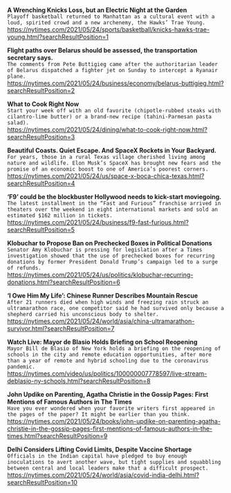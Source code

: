 **A Wrenching Knicks Loss, but an Electric Night at the Garden**\
`Playoff basketball returned to Manhattan as a cultural event with a loud, spirited crowd and a new archenemy, the Hawks’ Trae Young.`\
https://nytimes.com/2021/05/24/sports/basketball/knicks-hawks-trae-young.html?searchResultPosition=1

**Flight paths over Belarus should be assessed, the transportation secretary says.**\
`The comments from Pete Buttigieg came after the authoritarian leader of Belarus dispatched a fighter jet on Sunday to intercept a Ryanair plane.`\
https://nytimes.com/2021/05/24/business/economy/belarus-buttigieg.html?searchResultPosition=2

**What to Cook Right Now**\
`Start your week off with an old favorite (chipotle-rubbed steaks with cilantro-lime butter) or a brand-new recipe (tahini-Parmesan pasta salad).`\
https://nytimes.com/2021/05/24/dining/what-to-cook-right-now.html?searchResultPosition=3

**Beautiful Coasts. Quiet Escape. And SpaceX Rockets in Your Backyard.**\
`For years, those in a rural Texas village cherished living among nature and wildlife. Elon Musk’s SpaceX has brought new fears and the promise of an economic boost to one of America’s poorest corners.`\
https://nytimes.com/2021/05/24/us/space-x-boca-chica-texas.html?searchResultPosition=4

**‘F9’ could be the blockbuster Hollywood needs to kick-start moviegoing.**\
`The latest installment in the “Fast and Furious” franchise arrived in theaters over the weekend in eight international markets and sold an estimated $162 million in tickets.`\
https://nytimes.com/2021/05/24/business/f9-fast-furious.html?searchResultPosition=5

**Klobuchar to Propose Ban on Prechecked Boxes in Political Donations**\
`Senator Amy Klobuchar is pressing for legislation after a Times investigation showed that the use of prechecked boxes for recurring donations by former President Donald Trump’s campaign led to a surge of refunds.`\
https://nytimes.com/2021/05/24/us/politics/klobuchar-recurring-donations.html?searchResultPosition=6

**‘I Owe Him My Life’: Chinese Runner Describes Mountain Rescue**\
`After 21 runners died when high winds and freezing rain struck an ultramarathon race, one competitor said he had survived only because a shepherd carried his unconscious body to shelter.`\
https://nytimes.com/2021/05/24/world/asia/china-ultramarathon-survivor.html?searchResultPosition=7

**Watch Live: Mayor de Blasio Holds Briefing on School Reopening**\
`Mayor Bill de Blasio of New York holds a briefing on the reopening of schools in the city and remote education opportunities, after more than a year of remote and hybrid schooling due to the coronavirus pandemic.`\
https://nytimes.com/video/us/politics/100000007778597/live-stream-deblasio-ny-schools.html?searchResultPosition=8

**John Updike on Parenting, Agatha Christie in the Gossip Pages: First Mentions of Famous Authors in The Times**\
`Have you ever wondered when your favorite writers first appeared in the pages of the paper? It might be earlier than you think.`\
https://nytimes.com/2021/05/24/books/john-updike-on-parenting-agatha-christie-in-the-gossip-pages-first-mentions-of-famous-authors-in-the-times.html?searchResultPosition=9

**Delhi Considers Lifting Covid Limits, Despite Vaccine Shortage**\
`Officials in the Indian capital have pledged to buy enough inoculations to avert another wave, but tight supplies and squabbling between central and local leaders make that a difficult prospect.`\
https://nytimes.com/2021/05/24/world/asia/covid-india-delhi.html?searchResultPosition=10

